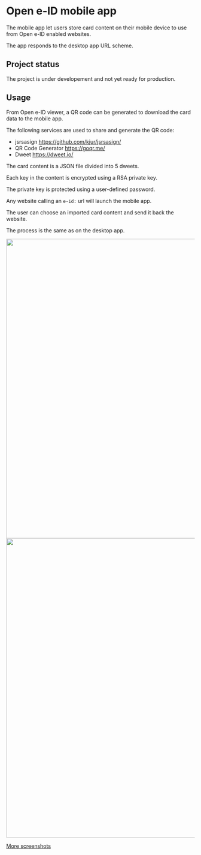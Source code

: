 # Open e-ID mobile app

The mobile app let users store card content on their mobile device to use from Open e-ID enabled websites.

The app responds to the desktop app URL scheme.

## Project status

The project is under developement and not yet ready for production.

## Usage

From Open e-ID viewer, a QR code can be generated to download the card data to the mobile app.

The following services are used to share and generate the QR code:

* jsrsasign https://github.com/kjur/jsrsasign/
* QR Code Generator https://goqr.me/
* Dweet https://dweet.io/

The card content is a JSON file divided into 5 dweets.

Each key in the content is encrypted using a RSA private key.

The private key is protected using a user-defined password.

Any website calling an `e-id:` url will launch the mobile app.

The user can choose an imported card content and send it back the website.

The process is the same as on the desktop app.

<img src="https://e-id.github.io/shots/mobile/mobile-ios-list.png" height="800" /> <img src="https://e-id.github.io/shots/mobile/mobile-android-list.jpg" height="800" />

[More screenshots](https://github.com/e-id/e-id.github.io/tree/main/shots/mobile)